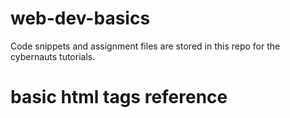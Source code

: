 # web-dev-basics
Code snippets and assignment files are stored in this repo for the cybernauts tutorials.
# basic html tags reference
